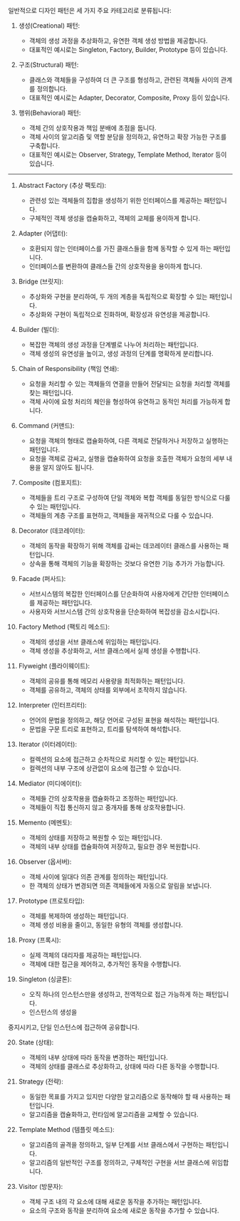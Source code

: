 일반적으로 디자인 패턴은 세 가지 주요 카테고리로 분류됩니다:

1. 생성(Creational) 패턴:
   - 객체의 생성 과정을 추상화하고, 유연한 객체 생성 방법을 제공합니다.
   - 대표적인 예시로는 Singleton, Factory, Builder, Prototype 등이 있습니다.

2. 구조(Structural) 패턴:
   - 클래스와 객체들을 구성하여 더 큰 구조를 형성하고, 관련된 객체들 사이의 관계를 정의합니다.
   - 대표적인 예시로는 Adapter, Decorator, Composite, Proxy 등이 있습니다.

3. 행위(Behavioral) 패턴:
   - 객체 간의 상호작용과 책임 분배에 초점을 둡니다.
   - 객체 사이의 알고리즘 및 역할 분담을 정의하고, 유연하고 확장 가능한 구조를 구축합니다.
   - 대표적인 예시로는 Observer, Strategy, Template Method, Iterator 등이 있습니다.

----


1. Abstract Factory (추상 팩토리):
   - 관련성 있는 객체들의 집합을 생성하기 위한 인터페이스를 제공하는 패턴입니다.
   - 구체적인 객체 생성을 캡슐화하고, 객체의 교체를 용이하게 합니다.

2. Adapter (어댑터):
   - 호환되지 않는 인터페이스를 가진 클래스들을 함께 동작할 수 있게 하는 패턴입니다.
   - 인터페이스를 변환하여 클래스들 간의 상호작용을 용이하게 합니다.

3. Bridge (브릿지):
   - 추상화와 구현을 분리하여, 두 개의 계층을 독립적으로 확장할 수 있는 패턴입니다.
   - 추상화와 구현이 독립적으로 진화하며, 확장성과 유연성을 제공합니다.

4. Builder (빌더):
   - 복잡한 객체의 생성 과정을 단계별로 나누어 처리하는 패턴입니다.
   - 객체 생성의 유연성을 높이고, 생성 과정의 단계를 명확하게 분리합니다.

5. Chain of Responsibility (책임 연쇄):
   - 요청을 처리할 수 있는 객체들의 연결을 만들어 전달되는 요청을 처리할 객체를 찾는 패턴입니다.
   - 객체 사이에 요청 처리의 체인을 형성하여 유연하고 동적인 처리를 가능하게 합니다.

6. Command (커맨드):
   - 요청을 객체의 형태로 캡슐화하여, 다른 객체로 전달하거나 저장하고 실행하는 패턴입니다.
   - 요청을 객체로 감싸고, 실행을 캡슐화하여 요청을 호출한 객체가 요청의 세부 내용을 알지 않아도 됩니다.

7. Composite (컴포지트):
   - 객체들을 트리 구조로 구성하여 단일 객체와 복합 객체를 동일한 방식으로 다룰 수 있는 패턴입니다.
   - 객체들의 계층 구조를 표현하고, 객체들을 재귀적으로 다룰 수 있습니다.

8. Decorator (데코레이터):
   - 객체의 동작을 확장하기 위해 객체를 감싸는 데코레이터 클래스를 사용하는 패턴입니다.
   - 상속을 통해 객체의 기능을 확장하는 것보다 유연한 기능 추가가 가능합니다.

9. Facade (퍼사드):
   - 서브시스템의 복잡한 인터페이스를 단순화하여 사용자에게 간단한 인터페이스를 제공하는 패턴입니다.
   - 사용자와 서브시스템 간의 상호작용을 단순화하여 복잡성을 감소시킵니다.

10. Factory Method (팩토리 메소드):
    - 객체의 생성을 서브 클래스에 위임하는 패턴입니다.
    - 객체 생성을 추상화하고, 서브 클래스에서 실제 생성을 수행합니다.

11. Flyweight (플라이웨이트):
    - 객체의 공유를 통해 메모리 사용량을 최적화하는 패턴입니다.
    - 객체를 공유하고, 객체의 상태를 외부에서 조작하지 않습니다.

12. Interpreter (인터프리터):
    - 언어의 문법을 정의하고, 해당 언어로 구성된 표현을 해석하는 패턴입니다.
    - 문법을 구문 트리로 표현하고, 트리를 탐색하여 해석합니다.

13. Iterator (이터레이터):
    - 컬렉션의 요소에 접근하고 순차적으로 처리할 수 있는 패턴입니다.
    - 컬렉션의 내부 구조에 상관없이 요소에 접근할 수 있습니다.

14. Mediator (미디에이터):
    - 객체들 간의 상호작용을 캡슐화하고 조정하는 패턴입니다.
    - 객체들이 직접 통신하지 않고 중개자를 통해 상호작용합니다.

15. Memento (메멘토):
    - 객체의 상태를 저장하고 복원할 수 있는 패턴입니다.
    - 객체의 내부 상태를 캡슐화하여 저장하고, 필요한 경우 복원합니다.

16. Observer (옵서버):
    - 객체 사이에 일대다 의존 관계를 정의하는 패턴입니다.
    - 한 객체의 상태가 변경되면 의존 객체들에게 자동으로 알림을 보냅니다.

17. Prototype (프로토타입):
    - 객체를 복제하여 생성하는 패턴입니다.
    - 객체 생성 비용을 줄이고, 동일한 유형의 객체를 생성합니다.

18. Proxy (프록시):
    - 실제 객체의 대리자를 제공하는 패턴입니다.
    - 객체에 대한 접근을 제어하고, 추가적인 동작을 수행합니다.

19. Singleton (싱글톤):
    - 오직 하나의 인스턴스만을 생성하고, 전역적으로 접근 가능하게 하는 패턴입니다.
    - 인스턴스의 생성을

중지시키고, 단일 인스턴스에 접근하여 공유합니다.

20. State (상태):
    - 객체의 내부 상태에 따라 동작을 변경하는 패턴입니다.
    - 객체의 상태를 클래스로 추상화하고, 상태에 따라 다른 동작을 수행합니다.

21. Strategy (전략):
    - 동일한 목표를 가지고 있지만 다양한 알고리즘으로 동작해야 할 때 사용하는 패턴입니다.
    - 알고리즘을 캡슐화하고, 런타임에 알고리즘을 교체할 수 있습니다.

22. Template Method (템플릿 메소드):
    - 알고리즘의 골격을 정의하고, 일부 단계를 서브 클래스에서 구현하는 패턴입니다.
    - 알고리즘의 일반적인 구조를 정의하고, 구체적인 구현을 서브 클래스에 위임합니다.

23. Visitor (방문자):
    - 객체 구조 내의 각 요소에 대해 새로운 동작을 추가하는 패턴입니다.
    - 요소의 구조와 동작을 분리하여 요소에 새로운 동작을 추가할 수 있습니다.
